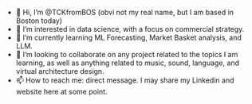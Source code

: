 - 👋 Hi, I’m @TCKfromBOS (obvi not my real name, but I am based in Boston today)
- 👀 I’m interested in data science, with a focus on commercial strategy.
- 🌱 I’m currently learning ML Forecasting, Market Basket analysis, and LLM.
- 💞️ I’m looking to collaborate on any project related to the topics I am learning, as well as anything related to music, sound, language, and virtual architecture design.
- 📫 How to reach me: direct message. I may share my Linkedin and website here at some point.

<!---
TCKfromBOS/TCKfromBOS is a ✨ special ✨ repository because its `README.md` (this file) appears on your GitHub profile.
You can click the Preview link to take a look at your changes.
--->
